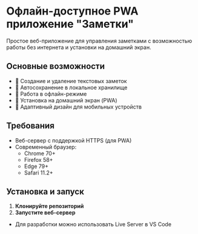 # Офлайн-доступное PWA приложение "Заметки"

Простое веб-приложение для управления заметками с возможностью работы без интернета и установки на домашний экран.

## Основные возможности
- 📝 Создание и удаление текстовых заметок
- 🔄 Автосохранение в локальное хранилище
- 📴 Работа в офлайн-режиме
- 📲 Установка на домашний экран (PWA)
- 📱 Адаптивный дизайн для мобильных устройств

## Требования
- Веб-сервер с поддержкой HTTPS (для PWA)
- Современный браузер:
  - Chrome 70+
  - Firefox 58+
  - Edge 79+
  - Safari 11.2+

## Установка и запуск

1. **Клонируйте репозиторий**
2. **Запустите веб-сервер**
- Для разработки можно использовать Live Server в VS Code